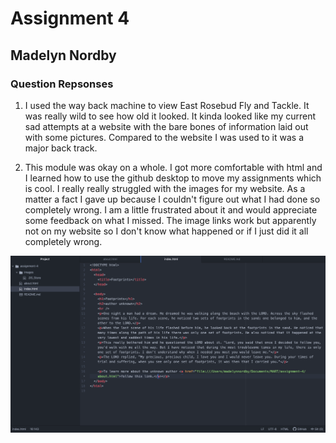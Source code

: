 # Assignment 4

## Madelyn Nordby

### Question Repsonses
1. I used the way back machine to view East Rosebud Fly and Tackle. It was really wild to see how old it looked. It kinda looked like my current sad attempts at a website with the bare bones of information laid out with some pictures. Compared to the website I was used to it was a major back track.

2. This module was okay on a whole. I got more comfortable with html and I learned how to use the github desktop to move my assignments which is cool. I really really struggled with the images for my website. As a matter a fact I gave up because I couldn't figure out what I had done so completely wrong. I am a little frustrated about it and would appreciate some feedback on what I missed. The image links work but apparently not on my website so I don't know what happened or if I just did it all completely wrong.

![screenshot-4](./images/screenshot-4.png)
